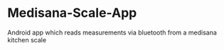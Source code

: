 # Medisana-Scale-App
Android app which reads measurements via bluetooth from a medisana kitchen scale
